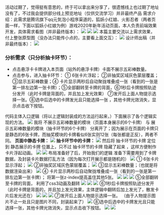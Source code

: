 活动过期了，觉得挺有意思的，终于可以拿出来分享了，很遗憾线上也过期了地址没有了，不过我会提供部分线上预览地址（仅供交流学习）并非最终产品
需求介绍：此需求是腾讯旗下qq元気泡小程序渠道的，狐妖小红娘、火影忍者（两者页面一样，下面以狐妖小红娘为例）游戏2020年新年活动页面，本人负责前端效果开发，具体需求看图（并非最终版本）：
![](https://cdn.nlark.com/yuque/0/2021/png/2779910/1628824639539-b5893e0c-ab38-489d-89b4-42d5f6b603b9.png#clientId=uaeae220e-2a1b-4&from=paste&id=u1877ded9&originHeight=607&originWidth=780&originalType=url&ratio=1&rotation=0&showTitle=false&status=done&style=none&taskId=ucb0a080c-b841-460c-8587-6735763254a&title=)
![](https://cdn.nlark.com/yuque/0/2021/png/2779910/1628824639592-dfed0c12-e8ad-491c-84c4-5626516bdbe3.png#clientId=uaeae220e-2a1b-4&from=paste&id=u37d52bfa&originHeight=605&originWidth=713&originalType=url&ratio=1&rotation=0&showTitle=false&status=done&style=none&taskId=u69041477-87a2-4dde-8b61-0c79457795a&title=)
![](https://cdn.nlark.com/yuque/0/2021/png/2779910/1628824640167-7632c26a-807c-458f-ad7c-53085103f5a8.png#clientId=uaeae220e-2a1b-4&from=paste&id=uf7395b53&originHeight=556&originWidth=784&originalType=url&ratio=1&rotation=0&showTitle=false&status=done&style=none&taskId=u4f4f1125-6c4d-4e1b-bb9c-f17e376b4ed&title=)
本篇主要交流以上需求效果，付上整张原型图（没办法只能传小点的，主要看上面交互）：
![](https://cdn.nlark.com/yuque/0/2021/png/2779910/1628824640033-46c3b5ae-5f25-4c5f-885f-20fed576bd9b.png#clientId=uaeae220e-2a1b-4&from=paste&id=u556f04d2&originHeight=791&originWidth=728&originalType=url&ratio=1&rotation=0&showTitle=false&status=done&style=none&taskId=u4c0fc11f-3492-4914-b61a-f226a76e24a&title=)
设计师出稿（并非最终版本）：
![](https://cdn.nlark.com/yuque/0/2021/png/2779910/1628824639938-669f104b-1333-4612-8cf7-654aa6626fb4.png#clientId=uaeae220e-2a1b-4&from=paste&id=ua8acc0a2&originHeight=861&originWidth=696&originalType=url&ratio=1&rotation=0&showTitle=false&status=done&style=none&taskId=u78592464-0c4e-4f7a-b731-602f78552e7&title=)
### 分析需求（只分析抽卡环节）：

- 点击悬浮卡卡牌进入本页面（站外的悬浮卡牌）卡面不展示五彩棒数量。
- 点击参与，进入抽卡环节： ① 6张卡片浮起； ②非抽奖区域灰色蒙层覆盖； ③显示五彩棒数量；④ 卡片显示两秒后自动聚拢堆叠成一张（看到的一张是第一排左边第一张卡牌）；⑤全部翻转至卡牌的背面，⑥1秒后卡牌按照轨迹分发开（此时卡牌是背面的，并且加上发光效果） ⑦发开后上面人物提示选择一张。⑧选中后选中的卡牌发光且只能选择一张 ，其他卡牌光效消失，显示点击收下按钮。

代码主体入口逻辑（将以上逻辑封装成的方法运行起来，）下面展示了各个逻辑实现的方法。
![](https://cdn.nlark.com/yuque/0/2021/png/2779910/1628824641490-e9209e45-caf1-4ccf-9521-e88237f079dc.png#clientId=uaeae220e-2a1b-4&from=paste&id=udefd1439&originHeight=618&originWidth=587&originalType=url&ratio=1&rotation=0&showTitle=false&status=done&style=none&taskId=uff9671dc-0add-4c16-af58-850dc1b1a9b&title=)
我将 不展示五彩棒数量的模块（页面本身展示的6个卡牌） 与 展示五彩棒数量的模块（抽卡环节的6个卡牌） 分离开了；因为展示在页面的卡牌只是静态的6张卡牌，而抽奖模块的卡牌看似6张实则12张（每张都是正反），两者不同。
**页面中静态卡牌：**
![](https://cdn.nlark.com/yuque/0/2021/png/2779910/1628824642256-c11f1250-5ac4-406a-b1b8-4c75759c507a.png#clientId=uaeae220e-2a1b-4&from=paste&id=uf64cbce3&originHeight=571&originWidth=495&originalType=url&ratio=1&rotation=0&showTitle=false&status=done&style=none&taskId=u078f07d4-9905-4cf3-9d2b-272b7be76c4&title=)
**抽卡环节中的卡牌：**
![](https://cdn.nlark.com/yuque/0/2021/png/2779910/1628824642252-ce04cedd-2d52-4a0b-aedf-0a1e604e23fa.png#clientId=uaeae220e-2a1b-4&from=paste&id=ubf38c99c&originHeight=807&originWidth=579&originalType=url&ratio=1&rotation=0&showTitle=false&status=done&style=none&taskId=uec783825-a77d-488d-8f28-5ed82d88e79&title=)
然后将 抽卡环节的卡牌 定位到 静态展示的卡牌 位置上，只不过 抽卡环节的卡牌 隐藏了起来 ，这样方便制作卡片浮起动画。
![](https://cdn.nlark.com/yuque/0/2021/png/2779910/1628824642909-b1227a8b-a2f8-4a0a-af5d-71602a691a38.png#clientId=uaeae220e-2a1b-4&from=paste&id=uc891bdd4&originHeight=590&originWidth=930&originalType=url&ratio=1&rotation=0&showTitle=false&status=done&style=none&taskId=u94cbd368-ed1a-4ab4-88fa-3fc352a61ed&title=)
![](https://cdn.nlark.com/yuque/0/2021/png/2779910/1628824643733-a5bea15f-70ef-43ac-91c1-5d1cc15eef73.png#clientId=uaeae220e-2a1b-4&from=paste&id=ube5c6332&originHeight=153&originWidth=248&originalType=url&ratio=1&rotation=0&showTitle=false&status=done&style=none&taskId=u4ea5d2bf-f506-4e3f-9f55-0f740907f1a&title=)
布局准备好了后，开始我们的逻辑
准备下需要用到了卡牌数据，及封装卡片数据打乱方法（因为每次打开展示都是随机的）
![](https://cdn.nlark.com/yuque/0/2021/png/2779910/1628824643906-eb9fc865-1dc7-433b-9399-5a38c2b63105.png#clientId=uaeae220e-2a1b-4&from=paste&id=u7da1443d&originHeight=440&originWidth=553&originalType=url&ratio=1&rotation=0&showTitle=false&status=done&style=none&taskId=u216756d0-ba64-419b-b8b7-88340102e9d&title=)
① 6张卡片显示浮起；
![](https://cdn.nlark.com/yuque/0/2021/png/2779910/1628824644223-fed2f23d-b7cb-4ab0-a11c-6eb1be8fcdf7.png#clientId=uaeae220e-2a1b-4&from=paste&id=uc5336332&originHeight=525&originWidth=652&originalType=url&ratio=1&rotation=0&showTitle=false&status=done&style=none&taskId=ucf71869d-ace9-4c59-8716-0d098fecd75&title=)
②非抽奖区域灰色蒙层覆盖；
![](https://cdn.nlark.com/yuque/0/2021/png/2779910/1628824645670-dc5527f8-39d2-4277-8c5c-9612b23c086a.png#clientId=uaeae220e-2a1b-4&from=paste&id=uf040abf1&originHeight=538&originWidth=563&originalType=url&ratio=1&rotation=0&showTitle=false&status=done&style=none&taskId=uea2cd362-bfde-4e1e-9e54-e2cc028bddc&title=)
③显示五彩棒数量；（也就是将数据渲染出来）
![](https://cdn.nlark.com/yuque/0/2021/png/2779910/1628824645380-d7cefd5e-185d-4e84-9f48-d0147fb0d1e1.png#clientId=uaeae220e-2a1b-4&from=paste&id=u4afb90bd&originHeight=357&originWidth=671&originalType=url&ratio=1&rotation=0&showTitle=false&status=done&style=none&taskId=ua3ecbc12-fe45-4e95-9222-570b495b892&title=)
④ 卡片显示两秒后自动聚拢堆叠成一张（看到的一张是第一排左边第一张卡牌）； 将第一张z-index提高盖住其他5张。
![](https://cdn.nlark.com/yuque/0/2021/png/2779910/1628824645444-84f5750f-ba3e-42e8-80b1-b7fe07f4d489.png#clientId=uaeae220e-2a1b-4&from=paste&id=u87f15958&originHeight=217&originWidth=495&originalType=url&ratio=1&rotation=0&showTitle=false&status=done&style=none&taskId=uca96fb21-399f-4310-b5a8-041b906f242&title=)
![](https://cdn.nlark.com/yuque/0/2021/png/2779910/1628824645731-9b9622ca-4eee-449b-8736-a7e9b9092fd9.png#clientId=uaeae220e-2a1b-4&from=paste&id=u8fd9df64&originHeight=805&originWidth=460&originalType=url&ratio=1&rotation=0&showTitle=false&status=done&style=none&taskId=uf1158363-f50c-44c6-b8d3-6ac5db617e7&title=)
![](https://cdn.nlark.com/yuque/0/2021/png/2779910/1628824646098-66123a91-57f8-4c32-aa71-f8e23e8dc074.png#clientId=uaeae220e-2a1b-4&from=paste&id=u60374c48&originHeight=162&originWidth=838&originalType=url&ratio=1&rotation=0&showTitle=false&status=done&style=none&taskId=u12b9f0fc-37e8-49ce-adc3-18bc3e1e43c&title=)
⑤全部翻转至卡牌的背面， 利用了css3动画及翻转
![](https://cdn.nlark.com/yuque/0/2021/png/2779910/1628824646152-069eb651-a32b-4ffd-a1fd-0588b3f21a50.png#clientId=uaeae220e-2a1b-4&from=paste&id=u73492615&originHeight=337&originWidth=572&originalType=url&ratio=1&rotation=0&showTitle=false&status=done&style=none&taskId=u20440e1c-228c-4122-ba85-938f5b7b4a3&title=)
![](https://cdn.nlark.com/yuque/0/2021/png/2779910/1628824646318-bdc05606-0ad9-44e0-87f1-e1f346215bd7.png#clientId=uaeae220e-2a1b-4&from=paste&id=u81a3c194&originHeight=342&originWidth=473&originalType=url&ratio=1&rotation=0&showTitle=false&status=done&style=none&taskId=u10cdb9f3-ad7c-4233-aa7f-5a9ee1d4055&title=)
![](https://cdn.nlark.com/yuque/0/2021/png/2779910/1628824646738-90c10d6f-f8e2-4f63-9693-c9695bce5d5c.png#clientId=uaeae220e-2a1b-4&from=paste&id=udb275491&originHeight=158&originWidth=663&originalType=url&ratio=1&rotation=0&showTitle=false&status=done&style=none&taskId=uca4c7b22-fa73-47c2-83eb-e437e31fbce&title=)
⑥1秒后卡牌按照轨迹分发开（此时卡牌是背面的，并且加上发光效果，主体逻辑中翻转后加上发光了，散发卡片后发光还在）
![](https://cdn.nlark.com/yuque/0/2021/png/2779910/1628824646872-c3cbc318-8464-47fc-a43c-29a1803ff677.png#clientId=uaeae220e-2a1b-4&from=paste&id=u761b6f94&originHeight=125&originWidth=387&originalType=url&ratio=1&rotation=0&showTitle=false&status=done&style=none&taskId=u4860aa6a-a893-45f4-bed3-caa262fb7cf&title=)
![](https://cdn.nlark.com/yuque/0/2021/png/2779910/1628824647101-5468b41f-595a-479a-8377-ef9ee2db2b1f.png#clientId=uaeae220e-2a1b-4&from=paste&id=uf4e7734f&originHeight=762&originWidth=516&originalType=url&ratio=1&rotation=0&showTitle=false&status=done&style=none&taskId=u5fc1622e-ad9a-4bcf-be4c-96d2ec32f8b&title=)
![](https://cdn.nlark.com/yuque/0/2021/png/2779910/1628824647083-be258080-15bc-43c4-a634-71654cc09247.png#clientId=uaeae220e-2a1b-4&from=paste&id=u44d985f4&originHeight=161&originWidth=819&originalType=url&ratio=1&rotation=0&showTitle=false&status=done&style=none&taskId=u1eefe1c4-54ad-4c39-8195-b067c5eafa2&title=)
⑦发开后上面人物提示选择一张。 （由于人物提示图片不止一处且只是图片不同，封装起来了）
![](https://cdn.nlark.com/yuque/0/2021/png/2779910/1628824647191-b95dce4d-b650-4584-ae8a-ef8c3d0cfa98.png#clientId=uaeae220e-2a1b-4&from=paste&id=uabc76a80&originHeight=307&originWidth=500&originalType=url&ratio=1&rotation=0&showTitle=false&status=done&style=none&taskId=uedbd9d04-041c-4101-b7c1-53bbc045416&title=)
⑧选中后选中的卡牌发光且只能选择一张，其他卡牌光效消失，显示点击收下按钮。
![](https://cdn.nlark.com/yuque/0/2021/png/2779910/1628824647491-ea239d13-f9d9-40ac-aff7-43465ed23023.png#clientId=uaeae220e-2a1b-4&from=paste&id=u26b57da9&originHeight=165&originWidth=358&originalType=url&ratio=1&rotation=0&showTitle=false&status=done&style=none&taskId=u128f6f0d-d9af-4a46-b755-b7ef1995529&title=)
![](https://cdn.nlark.com/yuque/0/2021/png/2779910/1628824647396-dcceaa60-7027-45a7-a514-7fe143390c22.png#clientId=uaeae220e-2a1b-4&from=paste&id=ua99d5687&originHeight=696&originWidth=544&originalType=url&ratio=1&rotation=0&showTitle=false&status=done&style=none&taskId=u6ffd5bc2-6d50-49bc-b20d-e4cbe608c49&title=)

